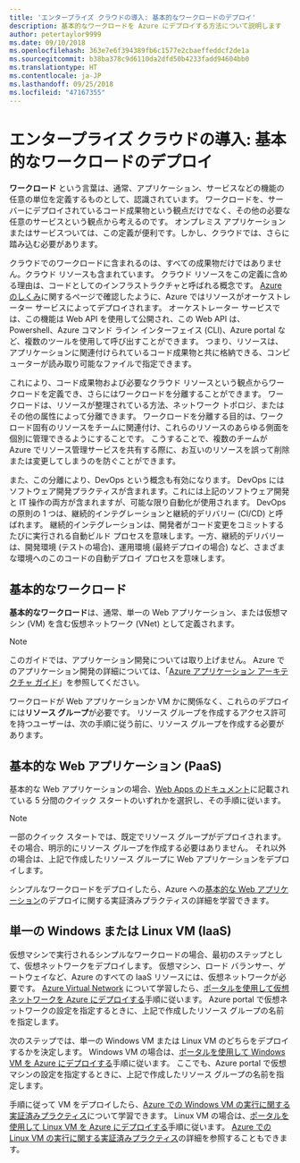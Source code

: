 ```yaml
---
title: 'エンタープライズ クラウドの導入: 基本的なワークロードのデプロイ'
description: 基本的なワークロードを Azure にデプロイする方法について説明します
author: petertaylor9999
ms.date: 09/10/2018
ms.openlocfilehash: 363e7e6f394389fb6c1577e2cbaeffeddcf2de1a
ms.sourcegitcommit: b38ba378c9d6110da2dfd50b4233fadd94604bb0
ms.translationtype: HT
ms.contentlocale: ja-JP
ms.lasthandoff: 09/25/2018
ms.locfileid: "47167355"
---
```

# <a name="enterprise-cloud-adoption-deploy-a-basic-workload"></a>エンタープライズ クラウドの導入: 基本的なワークロードのデプロイ

**ワークロード** という言葉は、通常、アプリケーション、サービスなどの機能の任意の単位を定義するものとして、認識されています。 ワークロードを、サーバーにデプロイされているコード成果物という観点だけでなく、その他の必要な任意のサービスという観点から考えるのです。 オンプレミス アプリケーションまたはサービスついては、この定義が便利です。しかし、クラウドでは、さらに踏み込む必要があります。

クラウドでのワークロードに含まれるのは、すべての成果物だけではありません。クラウド リソースも含まれています。 クラウド リソースをこの定義に含める理由は、コードとしてのインフラストラクチャと呼ばれる概念です。 [Azure のしくみ](../getting-started/what-is-azure.md)に関するページで確認したように、Azure ではリソースがオーケストレーター サービスによってデプロイされます。 オーケストレーター サービスでは、この機能は Web API を使用して公開され、この Web API は、Powershell、Azure コマンド ライン インターフェイス (CLI)、Azure portal など、複数のツールを使用して呼び出すことができます。 つまり、リソースは、アプリケーションに関連付けられているコード成果物と共に格納できる、コンピューターが読み取り可能なファイルで指定できます。

これにより、コード成果物および必要なクラウド リソースという観点からワークロードを定義でき、さらにはワークロードを分離することができます。 ワークロードは、リソースが整理されている方法、ネットワーク トポロジ、またはその他の属性によって分離できます。 ワークロードを分離する目的は、ワークロード固有のリソースをチームに関連付け、これらのリソースのあらゆる側面を個別に管理できるようにすることです。 こうすることで、複数のチームが Azure でリソース管理サービスを共有する際に、お互いのリソースを誤って削除または変更してしまうのを防ぐことができます。

また、この分離により、DevOps という概念も有効になります。 DevOps にはソフトウェア開発プラクティスが含まれます。これには上記のソフトウェア開発と IT 操作の両方が含まれますが、可能な限り自動化が使用されます。 DevOps の原則の 1 つは、継続的インテグレーションと継続的デリバリー (CI/CD) と呼ばれます。 継続的インテグレーションは、開発者がコード変更をコミットするたびに実行される自動ビルド プロセスを意味します。一方、継続的デリバリーは、開発環境 (テストの場合)、運用環境 (最終デプロイの場合) など、さまざまな環境へのこのコードの自動デプロイ プロセスを意味します。

## <a name="basic-workload"></a>基本的なワークロード

**基本的なワークロード**は、通常、単一の Web アプリケーション、または仮想マシン (VM) を含む仮想ネットワーク (VNet) として定義されます。 

> [!NOTE]
> このガイドでは、アプリケーション開発については取り上げません。 Azure でのアプリケーション開発の詳細については、「[Azure アプリケーション アーキテクチャ ガイド](/azure/architecture/guide/)」を参照してください。

ワークロードが Web アプリケーションか VM かに関係なく、これらのデプロイには**リソース グループ**が必要です。 リソース グループを作成するアクセス許可を持つユーザーは、次の手順に従う前に、リソース グループを作成する必要があります。

## <a name="basic-web-application-paas"></a>基本的な Web アプリケーション (PaaS)

基本的な Web アプリケーションの場合、[Web Apps のドキュメント](/azure/app-service?toc=/azure/architecture/cloud-adoption-guide/toc.json)に記載されている 5 分間のクイック スタートのいずれかを選択し、その手順に従います。 

> [!NOTE]
> 一部のクイック スタートでは、既定でリソース グループがデプロイされます。 その場合、明示的にリソース グループを作成する必要はありません。 それ以外の場合は、上記で作成したリソース グループに Web アプリケーションをデプロイします。

シンプルなワークロードをデプロイしたら、Azure への[基本的な Web アプリケーション](/azure/architecture/reference-architectures/app-service-web-app/basic-web-app?toc=/azure/architecture/cloud-adoption-guide/toc.json)のデプロイに関する実証済みプラクティスの詳細を学習できます。

## <a name="single-windows-or-linux-vm-iaas"></a>単一の Windows または Linux VM (IaaS)

仮想マシンで実行されるシンプルなワークロードの場合、最初のステップとして、仮想ネットワークをデプロイします。 仮想マシン、ロード バランサー、ゲートウェイなど、Azure のすべての IaaS リソースには、仮想ネットワークが必要です。 [Azure Virtual Network](/azure/virtual-network/virtual-networks-overview?toc=/azure/architecture/cloud-adoption-guide/toc.json) について学習したら、[ポータルを使用して仮想ネットワークを Azure にデプロイする](/azure/virtual-network/quick-create-portal?toc=/azure/architecture/cloud-adoption-guide/toc.json)手順に従います。 Azure portal で仮想ネットワークの設定を指定するときに、上記で作成したリソース グループの名前を指定します。

次のステップでは、単一の Windows VM または Linux VM のどちらをデプロイするかを決定します。 Windows VM の場合は、[ポータルを使用して Windows VM を Azure にデプロイする](/azure/virtual-machines/windows/quick-create-portal?toc=/azure/architecture/cloud-adoption-guide/toc.json)手順に従います。 ここでも、Azure portal で仮想マシンの設定を指定するときに、上記で作成したリソース グループの名前を指定します。

手順に従って VM をデプロイしたら、[Azure での Windows VM の実行に関する実証済みプラクティス](/azure/architecture/reference-architectures/virtual-machines-windows/single-vm?toc=/azure/architecture/cloud-adoption-guide/toc.json)について学習できます。 Linux VM の場合は、[ポータルを使用して Linux VM を Azure にデプロイする](/azure/virtual-machines/linux/quick-create-portal?toc=/azure/architecture/cloud-adoption-guide/toc.json)手順に従います。 [Azure での Linux VM の実行に関する実証済みプラクティス](/azure/architecture/reference-architectures/virtual-machines-linux/single-vm?toc=/azure/architecture/cloud-adoption-guide/toc.json)の詳細を参照することもできます。
